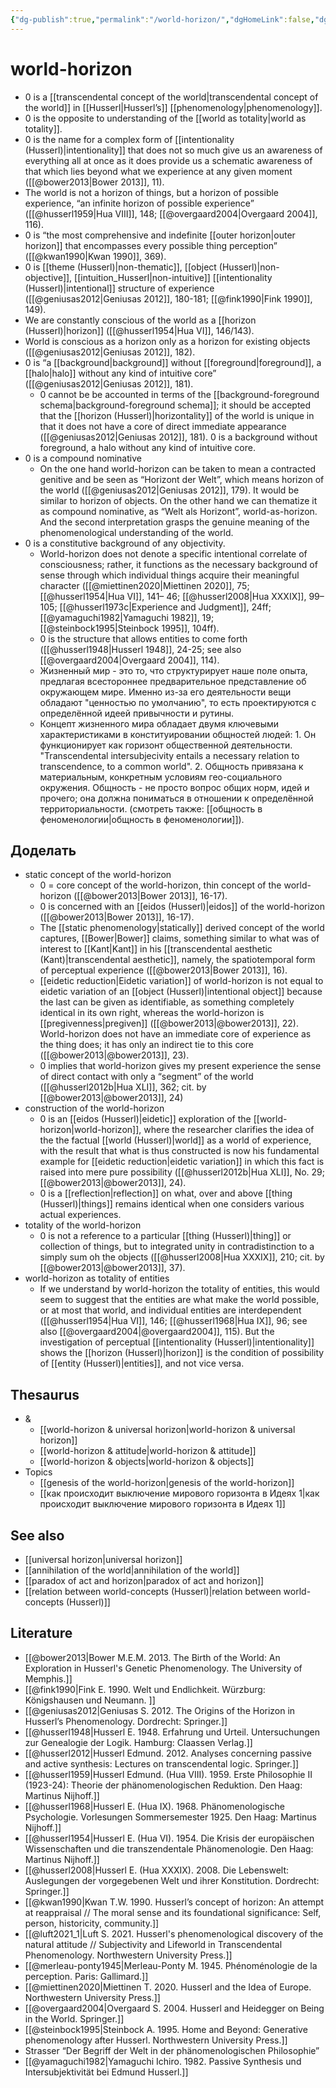 ```yaml
---
{"dg-publish":true,"permalink":"/world-horizon/","dgHomeLink":false,"dgPassFrontmatter":false}
---
```


# world-horizon
- 0 is a [[transcendental concept of the world|transcendental concept of the world]] in [[Husserl|Husserl’s]] [[phenomenology|phenomenology]].
- 0 is the opposite to understanding of the [[world as totality|world as totality]].
- 0 is the name for a complex form of [[intentionality (Husserl)|intentionality]] that does not so much give us an awareness of everything all at once as it does provide us a schematic awareness of that which lies beyond what we experience at any given moment ([[@bower2013|Bower 2013]], 11).
- The world is not a horizon of things, but a horizon of possible experience, “an infinite horizon of possible experience” ([[@husserl1959|Hua VIII]], 148; [[@overgaard2004|Overgaard 2004]], 116).
- 0 is “the most comprehensive and indefinite [[outer horizon|outer horizon]] that encompasses every possible thing perception” ([[@kwan1990|Kwan 1990]], 369).
- 0 is [[theme (Husserl)|non-thematic]], [[object (Husserl)|non-objective]], [[intuition_Husserl|non-intuitive]] [[intentionality (Husserl)|intentional]] structure of experience ([[@geniusas2012|Geniusas 2012]], 180-181; [[@fink1990|Fink 1990]], 149).
- We are constantly conscious of the world as a [[horizon (Husserl)|horizon]] ([[@husserl1954|Hua VI]], 146/143).
- World is conscious as a horizon only as a horizon for existing objects ([[@geniusas2012|Geniusas 2012]], 182).
- 0 is “a [[background|background]] without [[foreground|foreground]], a [[halo|halo]] without any kind of intuitive core” ([[@geniusas2012|Geniusas 2012]], 181). 
	- 0 cannot be be accounted in terms of the [[background-foreground schema|background-foreground schema]]; it should be accepted that the [[horizon (Husserl)|horizontality]] of the world is unique in that it does not have a core of direct immediate appearance ([[@geniusas2012|Geniusas 2012]], 181). 0 is a background without foreground, a halo without any kind of intuitive core.
- 0 is a compound nominative
	- On the one hand world-horizon can be taken to mean a contracted genitive and be seen as “Horizont der Welt”, which means horizon of the world ([[@geniusas2012|Geniusas 2012]], 179). It would be similar to horizon of objects. On the other hand we can thematize it as compound nominative, as “Welt als Horizont”, world-as-horizon. And the second interpretation grasps the genuine meaning of the phenomenological understanding of the world. 
- 0 is a constitutive background of any objectivity.
	- World-horizon does not denote a specific intentional correlate of consciousness; rather, it functions as the necessary background of sense through which individual things acquire their meaningful character ([[@miettinen2020|Miettinen 2020]], 75; [[@husserl1954|Hua VI]], 141– 46; [[@husserl2008|Hua XXXIX]], 99– 105; [[@husserl1973c|Experience and Judgment]], 24ff; [[@yamaguchi1982|Yamaguchi 1982]], 19; [[@steinbock1995|Steinbock 1995]], 104ff).
	- 0 is the structure that allows entities to come forth ([[@husserl1948|Husserl 1948]], 24-25; see also [[@overgaard2004|Overgaard 2004]], 114).
	- Жизненный мир - это то, что структурирует наше поле опыта, предлагая всестороннее предварительное представление об окружающем мире. Именно из-за его деятельности вещи обладают "ценностью по умолчанию", то есть проектируются с определённой идеей привычности и рутины.
	- Концепт жизненного мира обладает двумя ключевыми характеристиками в конституировании общностей людей: 1. Он функционирует как горизонт общественной деятельности. "Transcendental intersubjecivity entails a necessary relation to transcendence, to a common world". 2. Общность привязана к материальным, конкретным условиям гео-социального окружения. Общность - не просто вопрос общих норм, идей и прочего; она должна пониматься в отношении к определённой территориальности. (cмотреть также: [[общность в феноменологии|общность в феноменологии]]).



## Доделать


- static concept of the world-horizon
	- 0 = core concept of the world-horizon, thin concept of the world-horizon ([[@bower2013|Bower 2013]], 16-17).
	- 0 is concerned with an [[eidos (Husserl)|eidos]] of the world-horizon ([[@bower2013|Bower 2013]], 16-17).
	- The [[static phenomenology|statically]] derived concept of the world captures, [[Bower|Bower]] claims, something similar to what was of interest to [[Kant|Kant]] in his [[transcendental aesthetic (Kant)|transcendental aesthetic]], namely, the spatiotemporal form of perceptual experience ([[@bower2013|Bower 2013]], 16).
	- [[eidetic reduction|Eidetic variation]] of world-horizon is not equal to eidetic variation of an [[object (Husserl)|intentional object]] because the last can be given as identifiable, as something completely identical in its own right, whereas the world-horizon is [[pregivenness|pregiven]] ([[@bower2013|@bower2013]], 22). World-horizon does not have an immediate core of experience as the thing does; it has only an indirect tie to this core ([[@bower2013|@bower2013]], 23).
	- 0 implies that world-horizon gives my present experience the sense of direct contact with only a “segment” of the world ([[@husserl2012b|Hua XLI]], 362; cit. by [[@bower2013|@bower2013]], 24)
- construction of the world-horizon
	- 0 is an [[eidos (Husserl)|eidetic]] exploration of the [[world-horizon|world-horizon]], where the researcher clarifies the idea of the the factual [[world (Husserl)|world]] as a world of experience, with the result that what is thus constructed is now his fundamental example for [[eidetic reduction|eidetic variation]] in which this fact is raised into mere pure possibility ([[@husserl2012b|Hua XLI]], No. 29; [[@bower2013|@bower2013]], 24).
	- 0 is a [[reflection|reflection]] on what, over and above [[thing (Husserl)|things]] remains identical when one considers various actual experiences.
- totality of the world-horizon
	- 0 is not a reference to a particular [[thing (Husserl)|thing]] or collection of things, but to integrated unity in contradistinction to a simply sum oh the objects ([[@husserl2008|Hua XXXIX]], 210; cit. by [[@bower2013|@bower2013]], 37). 
- world-horizon as totality of entities
	- If we understand by world-horizon the totality of entities, this would seem to suggest that the entities are what make the world possible, or at most that world, and individual entities are interdependent ([[@husserl1954|Hua VI]], 146; [[@husserl1968|Hua IX]],  96; see also [[@overgaard2004|@overgaard2004]], 115). But the investigation of perceptual [[intentionality (Husserl)|intentionality]] shows the [[horizon (Husserl)|horizon]] is the condition of possibility of [[entity (Husserl)|entities]], and not vice versa. 

## Thesaurus
- &
	- [[world-horizon & universal horizon|world-horizon & universal horizon]]
	- [[world-horizon & attitude|world-horizon & attitude]]
	- [[world-horizon & objects|world-horizon & objects]]
- Topics
	- [[genesis of the world-horizon|genesis of the world-horizon]]
	- [[как происходит выключение мирового горизонта в Идеях 1|как происходит выключение мирового горизонта в Идеях 1]]


## See also
- [[universal horizon|universal horizon]]
- [[annihilation of the world|annihilation of the world]]
- [[paradox of act and horizon|paradox of act and horizon]]
- [[relation between world-concepts (Husserl)|relation between world-concepts (Husserl)]]


## Literature
- [[@bower2013|Bower M.E.M. 2013. The Birth of the World: An Exploration in Husserl's Genetic Phenomenology. The University of Memphis.]]
- [[@fink1990|Fink E. 1990. Welt und Endlichkeit. Würzburg: Königshausen und Neumann. ]]
- [[@geniusas2012|Geniusas S. 2012. The Origins of the Horizon in Husserl’s Phenomenology. Dordrecht: Springer.]]
- [[@husserl1948|Husserl E. 1948. Erfahrung und Urteil. Untersuchungen zur Genealogie der Logik. Hamburg: Claassen Verlag.]]
- [[@husserl2012|Husserl Edmund. 2012. Analyses concerning passive and active synthesis: Lectures on transcendental logic. Springer.]]
- [[@husserl1959|Husserl Edmund. (Hua VIII). 1959. Erste Philosophie II (1923-24): Theorie der phänomenologischen Reduktion. Den Haag: Martinus Nijhoff.]]
- [[@husserl1968|Husserl E. (Hua IX). 1968. Phänomenologische Psychologie. Vorlesungen Sommersemester 1925. Den Haag: Martinus Nijhoff.]]
- [[@husserl1954|Husserl E. (Hua VI). 1954. Die Krisis der europäischen Wissenschaften und die transzendentale Phänomenologie. Den Haag: Martinus Nijhoff.]]
- [[@husserl2008|Husserl E. (Hua XXXIX). 2008. Die Lebenswelt: Auslegungen der vorgegebenen Welt und ihrer Konstitution. Dordrecht: Springer.]]
- [[@kwan1990|Kwan T.W. 1990. Husserl’s concept of horizon: An attempt at reappraisal // The moral sense and its foundational significance: Self, person, historicity, community.]]
- [[@luft2021_1|Luft S. 2021. Husserl's phenomenological discovery of the natural attitude // Subjectivity and Lifeworld in Transcendental Phenomenology. Northwestern University Press.]]
- [[@merleau-ponty1945|Merleau-Ponty M. 1945. Phénoménologie de la perception. Paris: Gallimard.]]
- [[@miettinen2020|Miettinen T. 2020. Husserl and the Idea of Europe. Northwestern University Press.]]
- [[@overgaard2004|Overgaard S. 2004. Husserl and Heidegger on Being in the World. Springer.]]
- [[@steinbock1995|Steinbock A. 1995. Home and Beyond: Generative phenomenology after Husserl. Northwestern University Press.]]
- Strasser “Der Begriff der Welt in der phänomenologischen Philosophie”
- [[@yamaguchi1982|Yamaguchi Ichiro. 1982. Passive Synthesis und Intersubjektivität bei Edmund Husserl.]]


